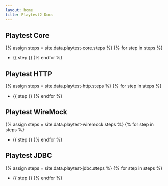```yaml
---
layout: home
title: Playtest2 Docs
---
```



## Playtest Core
{% assign steps = site.data.playtest-core.steps %}
{% for step in steps %}
- {{ step }}
{% endfor %}

## Playtest HTTP
{% assign steps = site.data.playtest-http.steps %}
{% for step in steps %}
- {{ step }}
{% endfor %}

## Playtest WireMock
{% assign steps = site.data.playtest-wiremock.steps %}
{% for step in steps %}
- {{ step }}
{% endfor %}

## Playtest JDBC
{% assign steps = site.data.playtest-jdbc.steps %}
{% for step in steps %}
- {{ step }}
{% endfor %}